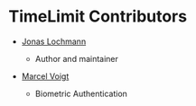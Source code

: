 # TimeLimit Contributors

- [Jonas Lochmann](https://codeberg.org/jonas-l)

    - Author and maintainer

- [Marcel Voigt](https://codeberg.org/ycram)

    - Biometric Authentication
